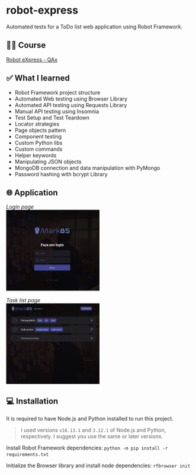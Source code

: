 # robot-express
 
Automated tests for a ToDo list web application using Robot Framework.

## 🐱‍💻 Course
[Robot eXpress - QAx](qax.com.br/pt/cursos/robot-express)

## ✅ What I learned
- Robot Framework project structure
- Automated Web testing using Browser Library
- Automated API testing using Requests Library
- Manual API testing using Insomnia
- Test Setup and Test Teardown
- Locator strategies
- Page objects pattern
- Component testing
- Custom Python libs
- Custom commands
- Helper keywords 
- Manipulating JSON objects
- MongoDB connection and data manipulation with PyMongo
- Password hashing with bcrypt Library


## 🌐 Application
*Login page*
<br><img src="screenshot-login-page.png" width=50%>

*Task list page*
<br><img src="screenshot-task-list-page.png" width=50%>


## 💻 Installation
It is required to have Node.js and Python installed to run this project.

> I used versions `v16.13.1` and `3.12.1` of Node.js and Python, respectively. I suggest you use the same or later versions.

Install Robot Framework dependencies: `python -m pip install -r requirements.txt`

Initialize the Browser library and install node dependencies: `rfbrowser init`